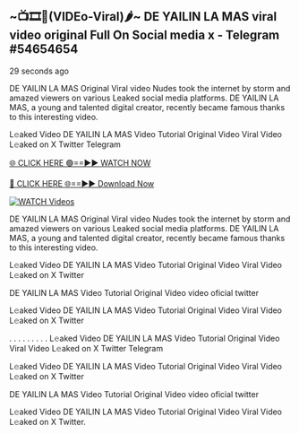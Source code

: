 ## ~📺🎞️👙(VIDEo-Viral)🌶~ DE YAILIN LA MAS viral video original Full On Social media x  - Telegram #54654654

29 seconds ago

DE YAILIN LA MAS Original Viral video Nudes took the internet by storm and amazed viewers on various Leaked social media platforms. DE YAILIN LA MAS, a young and talented digital creator, recently became famous thanks to this interesting video.

L𝚎aked Video DE YAILIN LA MAS Video Tutorial Original Video Viral Video L𝚎aked on X Twitter Telegram

[🌐 CLICK HERE 🟢==►► WATCH NOW](https://aztvl.blogspot.com/2025/02/leaked.html)

[🔴 CLICK HERE 🌐==►► Download Now](https://aztvl.blogspot.com/2025/02/leaked.html)

[![WATCH Videos](https://i.imgur.com/dJHk4Zq.gif)](https://aztvl.blogspot.com/2025/02/leaked.html)

DE YAILIN LA MAS Original Viral video Nudes took the internet by storm and amazed viewers on various Leaked social media platforms. DE YAILIN LA MAS, a young and talented digital creator, recently became famous thanks to this interesting video.

L𝚎aked Video DE YAILIN LA MAS Video Tutorial Original Video Viral Video L𝚎aked on X Twitter

DE YAILIN LA MAS Video Tutorial Original Video video oficial twitter

L𝚎aked Video DE YAILIN LA MAS Video Tutorial Original Video Viral Video L𝚎aked on X Twitter

. . . . . . . . . L𝚎aked Video DE YAILIN LA MAS Video Tutorial Original Video Viral Video L𝚎aked on X Twitter Telegram

L𝚎aked Video DE YAILIN LA MAS Video Tutorial Original Video Viral Video L𝚎aked on X Twitter

DE YAILIN LA MAS Video Tutorial Original Video video oficial twitter

L𝚎aked Video DE YAILIN LA MAS Video Tutorial Original Video Viral Video L𝚎aked on X Twitter.